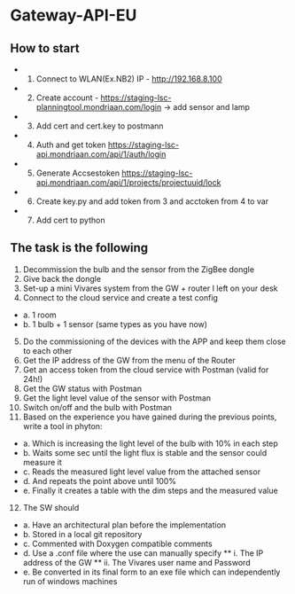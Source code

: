 # Gateway-API-EU

## How to start

* 1. Connect to WLAN(Ex.NB2) IP - http://192.168.8.100
* 2. Create account - https://staging-lsc-planningtool.mondriaan.com/login
-> add sensor and lamp
* 3. Add cert and cert.key to postmann 
* 4. Auth and get token https://staging-lsc-api.mondriaan.com/api/1/auth/login
* 5. Generate Accsestoken https://staging-lsc-api.mondriaan.com/api/1/projects/projectuuid/lock
* 6. Create key.py and add token from 3 and acctoken from 4 to var 
* 7. Add cert to python 



## The task is the following

1.	Decommission the bulb and the sensor from the ZigBee dongle 
2.	Give back the dongle 
3.	Set-up a mini Vivares system from the GW + router I left on your desk
4.	Connect to the cloud service and create a test config
* a.	1 room
* b.	1 bulb + 1 sensor (same types as you have now)
5.	Do the commissioning of the devices with the APP and keep them close to each other 
6.	Get the IP address of the GW from the menu of the Router
7.	Get an access token from the cloud service with Postman (valid for 24h!)
8.	Get the GW status with Postman
9.	Get the light level value of the sensor with Postman
10.	Switch on/off and the bulb with Postman
11.	Based on the experience you have gained during the previous points, write a tool in phyton:
* a.	Which is increasing the light level of the bulb with 10% in each step
* b.	Waits some sec until the light flux is stable and the sensor could measure it
* c.	Reads the measured light level value from the attached sensor
* d.	And repeats the point above until 100%
* e.	Finally it creates a table with the dim steps and the measured value
12.	The SW should
* a.	Have an architectural plan before the implementation
* b.	Stored in a local git repository
* c.	Commented with Doxygen compatible comments
* d.	Use a .conf file where the use can manually specify
** i.	The IP address of the GW
** ii.	The Vivares user name and Password
* e.	Be converted in its final form to an exe file which can independently run of windows machines

